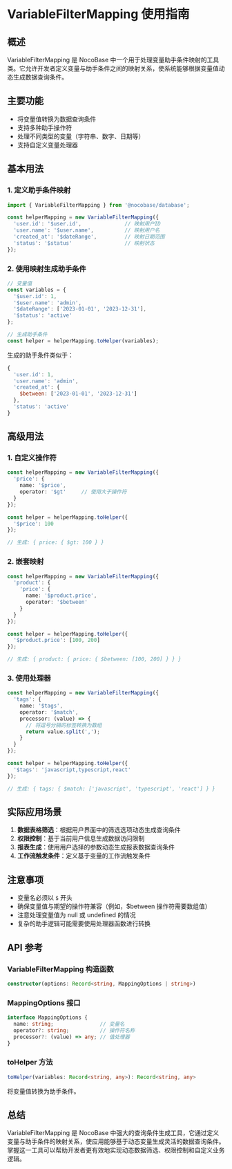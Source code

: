 # VariableFilterMapping 使用指南

## 概述

VariableFilterMapping 是 NocoBase 中一个用于处理变量助手条件映射的工具类。它允许开发者定义变量与助手条件之间的映射关系，使系统能够根据变量值动态生成数据查询条件。

## 主要功能

- 将变量值转换为数据查询条件
- 支持多种助手操作符
- 处理不同类型的变量（字符串、数字、日期等）
- 支持自定义变量处理器

## 基本用法

### 1. 定义助手条件映射

```typescript
import { VariableFilterMapping } from '@nocobase/database';

const helperMapping = new VariableFilterMapping({
  'user.id': '$user.id',              // 映射用户ID
  'user.name': '$user.name',          // 映射用户名
  'created_at': '$dateRange',         // 映射日期范围
  'status': '$status'                 // 映射状态
});
```

### 2. 使用映射生成助手条件

```typescript
// 变量值
const variables = {
  '$user.id': 1,
  '$user.name': 'admin',
  '$dateRange': ['2023-01-01', '2023-12-31'],
  '$status': 'active'
};

// 生成助手条件
const helper = helperMapping.toHelper(variables);
```

生成的助手条件类似于：

```javascript
{
  'user.id': 1,
  'user.name': 'admin',
  'created_at': {
    $between: ['2023-01-01', '2023-12-31']
  },
  'status': 'active'
}
```

## 高级用法

### 1. 自定义操作符

```typescript
const helperMapping = new VariableFilterMapping({
  'price': {
    name: '$price',
    operator: '$gt'     // 使用大于操作符
  }
});

const helper = helperMapping.toHelper({
  '$price': 100
});

// 生成: { price: { $gt: 100 } }
```

### 2. 嵌套映射

```typescript
const helperMapping = new VariableFilterMapping({
  'product': {
    'price': {
      name: '$product.price',
      operator: '$between'
    }
  }
});

const helper = helperMapping.toHelper({
  '$product.price': [100, 200]
});

// 生成: { product: { price: { $between: [100, 200] } } }
```

### 3. 使用处理器

```typescript
const helperMapping = new VariableFilterMapping({
  'tags': {
    name: '$tags',
    operator: '$match',
    processor: (value) => {
      // 将逗号分隔的标签转换为数组
      return value.split(',');
    }
  }
});

const helper = helperMapping.toHelper({
  '$tags': 'javascript,typescript,react'
});

// 生成: { tags: { $match: ['javascript', 'typescript', 'react'] } }
```

## 实际应用场景

1. **数据表格筛选**：根据用户界面中的筛选选项动态生成查询条件
2. **权限控制**：基于当前用户信息生成数据访问限制
3. **报表生成**：使用用户选择的参数动态生成报表数据查询条件
4. **工作流触发条件**：定义基于变量的工作流触发条件

## 注意事项

- 变量名必须以 `$` 开头
- 确保变量值与期望的操作符兼容（例如，$between 操作符需要数组值）
- 注意处理变量值为 null 或 undefined 的情况
- 复杂的助手逻辑可能需要使用处理器函数进行转换

## API 参考

### VariableFilterMapping 构造函数

```typescript
constructor(options: Record<string, MappingOptions | string>)
```

### MappingOptions 接口

```typescript
interface MappingOptions {
  name: string;               // 变量名
  operator?: string;          // 操作符名称
  processor?: (value) => any; // 值处理器
}
```

### toHelper 方法

```typescript
toHelper(variables: Record<string, any>): Record<string, any>
```

将变量值转换为助手条件。

## 总结

VariableFilterMapping 是 NocoBase 中强大的查询条件生成工具，它通过定义变量与助手条件的映射关系，使应用能够基于动态变量生成灵活的数据查询条件。掌握这一工具可以帮助开发者更有效地实现动态数据筛选、权限控制和自定义业务逻辑。
